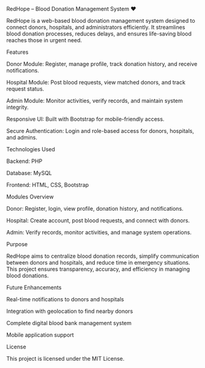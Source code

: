 RedHope – Blood Donation Management System ❤️

RedHope is a web-based blood donation management system designed to connect donors, hospitals, and administrators efficiently. It streamlines blood donation processes, reduces delays, and ensures life-saving blood reaches those in urgent need.

Features

Donor Module: Register, manage profile, track donation history, and receive notifications.

Hospital Module: Post blood requests, view matched donors, and track request status.

Admin Module: Monitor activities, verify records, and maintain system integrity.

Responsive UI: Built with Bootstrap for mobile-friendly access.

Secure Authentication: Login and role-based access for donors, hospitals, and admins.

Technologies Used

Backend: PHP

Database: MySQL

Frontend: HTML, CSS, Bootstrap

Modules Overview

Donor: Register, login, view profile, donation history, and notifications.

Hospital: Create account, post blood requests, and connect with donors.

Admin: Verify records, monitor activities, and manage system operations.

Purpose

RedHope aims to centralize blood donation records, simplify communication between donors and hospitals, and reduce time in emergency situations. This project ensures transparency, accuracy, and efficiency in managing blood donations.

Future Enhancements

Real-time notifications to donors and hospitals

Integration with geolocation to find nearby donors

Complete digital blood bank management system

Mobile application support

License

This project is licensed under the MIT License.
